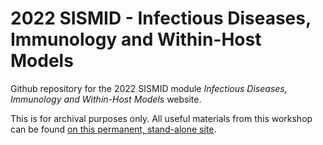# 2022 SISMID - Infectious Diseases, Immunology and Within-Host Models

Github repository for the 2022 SISMID module _Infectious Diseases, Immunology and Within-Host Models_ website.

This is for archival purposes only. All useful materials from this workshop can be found [on this permanent, stand-alone site](https://andreashandel.github.io/SMIcourse/).

